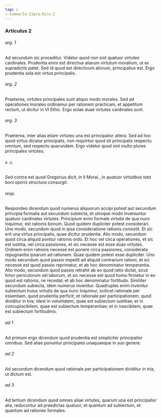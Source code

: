 ```yaml
---
tags : 
- Summa/Ia-IIæ/q.61/a.2
---
```


### Articulus 2

###### arg. 1
Ad secundum sic proceditur. Videtur quod non sint quatuor virtutes cardinales. Prudentia enim est directiva aliarum virtutum moralium, ut ex supradictis patet. Sed id quod est directivum aliorum, principalius est. Ergo prudentia sola est virtus principalis.

###### arg. 2
Praeterea, virtutes principales sunt aliquo modo morales. Sed ad operationes morales ordinamur per rationem practicam, et appetitum rectum, ut dicitur in VI Ethic. Ergo solae duae virtutes cardinales sunt.

###### arg. 3
Praeterea, inter alias etiam virtutes una est principalior altera. Sed ad hoc quod virtus dicatur principalis, non requiritur quod sit principalis respectu omnium, sed respectu quarundam. Ergo videtur quod sint multo plures principales virtutes.

###### s. c.
Sed contra est quod Gregorius dicit, in II Moral., *in quatuor virtutibus tota boni operis structura consurgit*.

###### resp.
Respondeo dicendum quod numerus aliquorum accipi potest aut secundum principia formalia aut secundum subiecta, et utroque modo inveniuntur quatuor cardinales virtutes. Principium enim formale virtutis de qua nunc loquimur, est rationis bonum. Quod quidem dupliciter potest considerari. Uno modo, secundum quod in ipsa consideratione rationis consistit. Et sic erit una virtus principalis, quae dicitur prudentia. Alio modo, secundum quod circa aliquid ponitur rationis ordo. Et hoc vel circa operationes, et sic est iustitia, vel circa passiones, et sic necesse est esse duas virtutes. Ordinem enim rationis necesse est ponere circa passiones, considerata repugnantia ipsarum ad rationem. Quae quidem potest esse dupliciter. Uno modo secundum quod passio impellit ad aliquid contrarium rationi, et sic necesse est quod passio reprimatur, et ab hoc denominatur temperantia. Alio modo, secundum quod passio retrahit ab eo quod ratio dictat, sicut timor periculorum vel laborum, et sic necesse est quod homo firmetur in eo quod est rationis, ne recedat; et ab hoc denominatur fortitudo. Similiter secundum subiecta, idem numerus invenitur. Quadruplex enim invenitur subiectum huius virtutis de qua nunc loquimur, scilicet rationale per essentiam, quod prudentia perficit; et rationale per participationem, quod dividitur in tria; idest in voluntatem, quae est subiectum iustitiae; et in concupiscibilem, quae est subiectum temperantiae; et in irascibilem, quae est subiectum fortitudinis.

###### ad 1
Ad primum ergo dicendum quod prudentia est simpliciter principalior omnibus. Sed aliae ponuntur principales unaquaeque in suo genere.

###### ad 2
Ad secundum dicendum quod rationale per participationem dividitur in tria, ut dictum est.

###### ad 3
Ad tertium dicendum quod omnes aliae virtutes, quarum una est principalior alia, reducuntur ad praedictas quatuor, et quantum ad subiectum, et quantum ad rationes formales.

